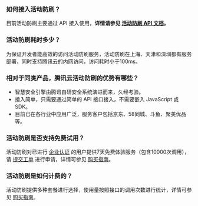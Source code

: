 ### 如何接入活动防刷？
目前活动防刷主要通过 API 接入使用，**详情请参见 [活动防刷 API 文档]()。**
### 活动防刷耗时多少？
为保证开发者能高效的访问活动防刷服务，活动防刷在上海、天津和深圳都有服务部署，同时支持腾讯云的内网访问，访问耗时小于100ms。
### 相对于同类产品，腾讯云活动防刷的优势有哪些？
- 智慧安全引擎由腾讯自研安全系统演进而来，久经考验。
- 接入简单，只需要通过简单的 API 接口接入，不需要嵌入 JavaScript 或 SDK。
- 目前已在各行业中应用广泛，服务客户包括京东、58同城、斗鱼、聚美优品等。


### 活动防刷是否支持免费试用？
活动防刷对已进行 [企业认证](https://cloud.tencent.com/document/product/378/10496) 的用户提供7天免费体验服务（包含10000次调用），请 [提交工单](https://console.cloud.tencent.com/workorder/category?level1_id=141&level2_id=645&source=0&data_title=%E6%B4%BB%E5%8A%A8%E9%98%B2%E5%88%B7AA&level3_id=646&radio_title=%E7%BD%91%E7%AB%99%E5%8A%9F%E8%83%BD&queue=15&scene_code=30264&step=2) 进行申请，详情可参见 [购买指南](https://cloud.tencent.com/document/product/1189/42771)。

### 活动防刷是如何计费的？
活动防刷提供多种套餐进行选择，使用量按照接口的调用次数进行统计，详情可参见 [购买指南](https://cloud.tencent.com/document/product/1189/42771)。



